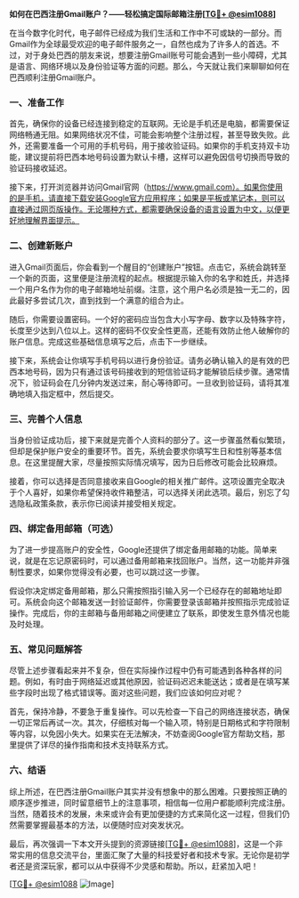 **如何在巴西注册Gmail账户？——轻松搞定国际邮箱注册[[TG💪+ @esim1088](https://t.me/s/esim1088)]**

在当今数字化时代，电子邮件已经成为我们生活和工作中不可或缺的一部分。而Gmail作为全球最受欢迎的电子邮件服务之一，自然也成为了许多人的首选。不过，对于身处巴西的朋友来说，想要注册Gmail账号可能会遇到一些小障碍，尤其是语言、网络环境以及身份验证等方面的问题。那么，今天就让我们来聊聊如何在巴西顺利注册Gmail账户。

### 一、准备工作

首先，确保你的设备已经连接到稳定的互联网。无论是手机还是电脑，都需要保证网络畅通无阻。如果网络状况不佳，可能会影响整个注册过程，甚至导致失败。此外，还需要准备一个可用的手机号码，用于接收验证码。如果你的手机支持双卡功能，建议提前将巴西本地号码设置为默认卡槽，这样可以避免因信号切换而导致的验证码接收延迟。

接下来，打开浏览器并访问Gmail官网（https://www.gmail.com）。如果你使用的是手机，请直接下载安装Google官方应用程序；如果是平板或笔记本，则可以直接通过网页版操作。无论哪种方式，都需要确保设备的语言设置为中文，以便更好地理解界面提示。

### 二、创建新账户

进入Gmail页面后，你会看到一个醒目的“创建账户”按钮。点击它，系统会跳转至一个新的页面，这里便是注册流程的起点。根据提示输入你的名字和姓氏，并选择一个用户名作为你的电子邮箱地址前缀。注意，这个用户名必须是独一无二的，因此最好多尝试几次，直到找到一个满意的组合为止。

随后，你需要设置密码。一个好的密码应当包含大小写字母、数字以及特殊字符，长度至少达到八位以上。这样的密码不仅安全性更高，还能有效防止他人破解你的账户信息。完成这些基础信息填写之后，点击下一步继续。

接下来，系统会让你填写手机号码以进行身份验证。请务必确认输入的是有效的巴西本地号码，因为只有通过该号码接收到的短信验证码才能解锁后续步骤。通常情况下，验证码会在几分钟内发送过来，耐心等待即可。一旦收到验证码，请将其准确地填入指定框中，然后提交。

### 三、完善个人信息

当身份验证成功后，接下来就是完善个人资料的部分了。这一步骤虽然看似繁琐，但却是保护账户安全的重要环节。首先，系统会要求你填写生日和性别等基本信息。在这里提醒大家，尽量按照实际情况填写，因为日后修改可能会比较麻烦。

接着，你可以选择是否同意接收来自Google的相关推广邮件。这项设置完全取决于个人喜好，如果你希望保持收件箱整洁，可以选择关闭此选项。最后，别忘了勾选隐私政策条款，表示你已阅读并接受相关规定。

### 四、绑定备用邮箱（可选）

为了进一步提高账户的安全性，Google还提供了绑定备用邮箱的功能。简单来说，就是在忘记原密码时，可以通过备用邮箱来找回账户。当然，这一功能并非强制性要求，如果你觉得没有必要，也可以跳过这一步骤。

假设你决定绑定备用邮箱，那么只需按照指引输入另一个已经存在的邮箱地址即可。系统会向这个邮箱发送一封验证邮件，你需要登录该邮箱并按照指示完成验证操作。完成后，你的主邮箱与备用邮箱之间便建立了联系，即使发生意外情况也能及时处理。

### 五、常见问题解答

尽管上述步骤看起来并不复杂，但在实际操作过程中仍有可能遇到各种各样的问题。例如，有时由于网络延迟或其他原因，验证码迟迟未能送达；或者是在填写某些字段时出现了格式错误等。面对这些问题，我们应该如何应对呢？

首先，保持冷静，不要急于重复操作。可以先检查一下自己的网络连接状态，确保一切正常后再试一次。其次，仔细核对每一个输入项，特别是日期格式和字符限制等内容，以免因小失大。如果实在无法解决，不妨查阅Google官方帮助文档，那里提供了详尽的操作指南和技术支持联系方式。

### 六、结语

综上所述，在巴西注册Gmail账户其实并没有想象中的那么困难。只要按照正确的顺序逐步推进，同时留意细节上的注意事项，相信每一位用户都能顺利完成注册。当然，随着技术的发展，未来或许会有更加便捷的方式来简化这一过程，但我们仍然需要掌握最基本的方法，以便随时应对突发状况。

最后，再次强调一下本文开头提到的资源链接[[TG💪+ @esim1088](https://t.me/s/esim1088)]，这是一个非常实用的信息交流平台，里面汇聚了大量的科技爱好者和技术专家。无论你是初学者还是资深玩家，都可以从中获得不少灵感和帮助。所以，赶紧加入吧！

[[TG💪+ @esim1088](https://t.me/s/esim1088) ![Image](https://i.postimg.cc/4NQfJmqS/Snipaste-2025-05-13-00-14-12.png)]